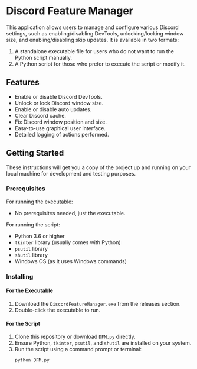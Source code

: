 # Discord Feature Manager

This application allows users to manage and configure various Discord settings, such as enabling/disabling DevTools, unlocking/locking window size, and enabling/disabling skip updates. It is available in two formats:
1. A standalone executable file for users who do not want to run the Python script manually.
2. A Python script for those who prefer to execute the script or modify it.

## Features

- Enable or disable Discord DevTools.
- Unlock or lock Discord window size.
- Enable or disable auto updates.
- Clear Discord cache.
- Fix Discord window position and size.
- Easy-to-use graphical user interface.
- Detailed logging of actions performed.

## Getting Started

These instructions will get you a copy of the project up and running on your local machine for development and testing purposes.

### Prerequisites

For running the executable:
- No prerequisites needed, just the executable.

For running the script:
- Python 3.6 or higher
- `tkinter` library (usually comes with Python)
- `psutil` library
- `shutil` library
- Windows OS (as it uses Windows commands)

### Installing

#### For the Executable

1. Download the `DiscordFeatureManager.exe` from the releases section.
2. Double-click the executable to run.

#### For the Script

1. Clone this repository or download `DFM.py` directly.
2. Ensure Python, `tkinter`, `psutil`, and `shutil` are installed on your system.
3. Run the script using a command prompt or terminal:
   ```bash
   python DFM.py
